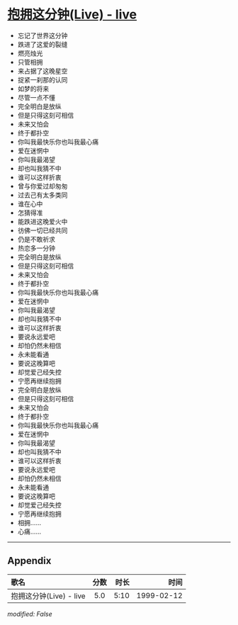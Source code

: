 # [抱拥这分钟(Live) - live](https://music.163.com/song?id=67689)

* 忘记了世界这分钟
* 跌进了这爱的裂缝
* 燃亮烛光
* 只管相拥
* 来占据了这晚星空
* 捉紧一刹那的认同
* 如梦的将来
* 尽管一点不懂
* 完全明白是放纵
* 但是只得这刻可相信
* 未来又怕会
* 终于都扑空
* 你叫我最快乐你也叫我最心痛
* 爱在迷惘中
* 你叫我最渴望
* 却也叫我猜不中
* 谁可以这样折衷
* 曾与你爱过却匆匆
* 过去己有太多类同
* 谁在心中
* 怎猜得准
* 能跌进这晚爱火中
* 彷佛一切已经共同
* 仍是不敢祈求
* 热恋多一分钟
* 完全明白是放纵
* 但是只得这刻可相信
* 未来又怕会
* 终于都扑空
* 你叫我最快乐你也叫我最心痛
* 爱在迷惘中
* 你叫我最渴望
* 却也叫我猜不中
* 谁可以这样折衷
* 要说永远爱吧
* 却怕仍然未相信
* 永未能看通
* 要说这晚算吧
* 却觉爱己经失控
* 宁愿再继续抱拥
* 完全明白是放纵
* 但是只得这刻可相信
* 未来又怕会
* 终于都扑空
* 你叫我最快乐你也叫我最心痛
* 爱在迷惘中
* 你叫我最渴望
* 却也叫我猜不中
* 谁可以这样折衷
* 要说永远爱吧
* 却怕仍然未相信
* 永未能看通
* 要说这晚算吧
* 却觉爱己经失控
* 宁愿再继续抱拥
* 相拥......
* 心痛......


---

## Appendix

|歌名|分数|时长|时间|
|:---|:---:|---:|---:|
|抱拥这分钟(Live) - live|5.0|5:10|1999-02-12

*modified: False*